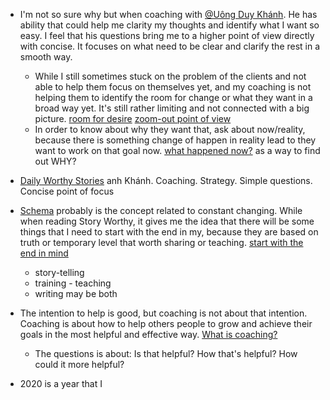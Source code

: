 - I'm not so sure why but when coaching with [@Uông Duy Khánh](<@Uông Duy Khánh.md>). He has ability that could help me clarity my thoughts and identify what I want so easy. I feel that his questions bring me to a higher point of view directly with concise. It focuses on what need to be clear and clarify the rest in a smooth way. 

    - While I still sometimes stuck on the problem of the clients and not able to help them focus on themselves yet, and my coaching is not helping them to identify the room for change or what they want in a broad way yet. It's still rather limiting and not connected with a big picture. [room for desire](<room for desire.md>) [zoom-out point of view](<zoom-out point of view.md>)
    -  In order to know about why they want that, ask about now/reality, because there is something change of happen in reality lead to they want to work on that goal now. [what happened now?](<what happened now?.md>) as a way to find out WHY?
- [Daily Worthy Stories](<Daily Worthy Stories.md>) anh Khánh. Coaching. Strategy. Simple questions. Concise point of focus
- [Schema](<Schema.md>) probably is the concept related to constant changing. While when reading Story Worthy, it gives me the idea that there will be some things that I need to start with the end in my, because they are based on truth or temporary level that worth sharing or teaching. [start with the end in mind](<start with the end in mind.md>)
    - story-telling
    - training - teaching
    - writing may be both
- The intention to help is good, but coaching is not about that intention. Coaching is about how to help others people to grow and achieve their goals in the most helpful and effective way. [What is coaching?](<What is coaching?.md>)
    - The questions is about: Is that helpful? How that's helpful? How could it more helpful?
- 2020 is a year that I 
